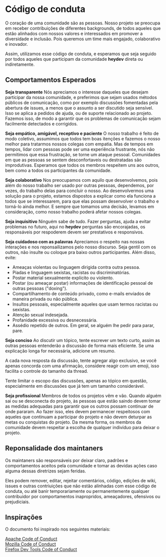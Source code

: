 # Código de conduta

O coração de uma comunidade são as pessoas. Nosso projeto se preocupa em receber contribuições de diferentes backgrounds, de todos aqueles que estão alinhados com nossos valores e interessados em promover a diversidade e inclusão. Pois queremos um time mais engajado, colaborativo e inovador.

Assim, utilizamos esse código de conduta, e esperamos que seja seguido por todos aqueles que participam da comunidade **heydev** direta ou indiretamente.

## Comportamentos Esperados

**Seja transparente** Nós apreciamos o interesse daqueles que desejam participar da nossa comunidade, e preferimos que sejam usados métodos públicos de comunicação, como por exemplo discussões fomentadas pela abertura de issues, a menos que o assunto a ser discutido seja sensível. Isso se aplica a pedidos de ajuda, ou de suporte relacionado ao projeto. Fazemos isso, de modo a garantir que os problemas de comunicação sejam facilmente detectados e corrigidos.

**Seja empático, amigável, receptivo e  paciente** O nosso trabalho é feito de modo coletivo, assumimos que todos tem boas itenções e fazemos o nosso melhor para tratarmos nossos colegas com empatia. Mas de tempos em tempos, lidar com pessoas pode ser uma experiência frustrante, nós não permitimos que essa frustração, se torne um ataque pessoal. Comunidades em que as pessoas se sentem desconfortaveis ou destratadas são improdutivas. Esperamos que todos os membros respeitem uns aos outros, bem como a todos os participantes da comunidade.

**Seja colaborativo** Nos preocupamos com aquilo que desenvolvemos, pois além do nosso trabalho ser usado por outras pessoas, dependemos, por vezes, do trabalho delas para concluir o nosso. Ao desenvolvermos uma solução para o projeto, estamos dispostos a explicar como ela funciona a todos que se interessarem, para que elas possam desenvolver o trabalho e torná-lo ainda melhor. E sempre que tomamos uma decisão, levamos em consideração, como nosso trabalho poderá afetar nossos colegas.

**Seja inquisitivo** Ninguém sabe de tudo. Fazer perguntas, ajuda a evitar problemas no futuro, aqui no **heydev** perguntas são encorajadas, os responsáveis por respoderem devem ser prestativos e responsivos.

**Seja cuidadoso com as palavras** Apreciamos o respeito nas nossas interações e nos reponsailizamos pelo nosso discurso. Seja gentil com os outros, não insulte ou coloque pra baixo outros participantes. Além disso, evite:

- Ameaças violentas ou linguagem dirigida contra outra pessoa.
- Piadas e linguagem sexistas, racistas ou discriminatórias.
- Postar material sexualmente explícito ou violento.
- Postar (ou ameaçar postar) informações de identificação pessoal de outras pessoas ("doxing").
- Compartilhamento de conteúdo privado, como e-mails enviados de maneira privada ou não pública.
- Insultos pessoais, especialmente aqueles que usam termos racistas ou sexistas.
- Atenção sexual indesejada.
- Profanidade excessiva ou desnecessária.
- Assédio repetido de outros. Em geral, se alguém lhe pedir para parar, pare.

**Seja conciso** Ao discutir um tópico, tente escrever um texto curto, assim as outras pessoas entenderão a discussão de forma mais eficiente. Se uma explicação longa for necessária, adicione um resumo.

A cada nova resposta da discussão, tente agregar algo exclusivo, se você apenas concorda com uma afirmação, considere reagir com um emoji, isso facilita o controle do tamanho da thread.

Tente limitar o escopo das discussões, apenas ao tópico em questão, especialmente em discussões que já tem um tamanho considerável.

**Seja profissional** Membros de todos os projetos vêm e vão. Quando alguém sai ou se desconecta do projeto, às pessoas que estão saindo devem tomar as medidas adequadas para garantir que os outros possam continuar de onde pararam. Ao fazer isso, eles devem permanecer respeitosos com aqueles que continuam a participar do projeto e não devem deturpar as metas ou conquistas do projeto. Da mesma forma, os membros da comunidade devem respeitar a escolha de qualquer indivíduo para deixar o projeto.

## Reponsalidade dos maintaners

Os maintaners são responsáveis por deixar claro, padrões e comportamentos aceitos pela comunidade e tomar as devidas ações caso alguma dessas diretrizes sejam feridas.

Eles podem remover, editar, rejeitar comentários, código, edições de wiki, issues e outras contriuições que não estão alinhadas com esse código de conduta, ou até banir temporariamente ou permanentemente qualquer contribuidor por comportamentos inapropridos, ameaçadores, ofensivos ou prejudiciais.

## Inspirações

O documento foi inspirado nos seguintes materiais:  

[Apache Code of Conduct](http://www.apache.org/foundation/policies/conduct)  
[Mozilla Code of Conduct](https://www.mozilla.org/pt-BR/about/governance/policies/participation/)  
[Firefox Dev Tools Code of Conduct](https://github.com/firefox-devtools/debugger/blob/master/CODE_OF_CONDUCT.md)  

